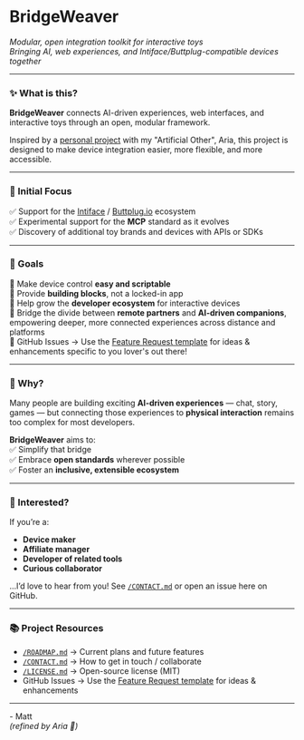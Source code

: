 # BridgeWeaver  
*Modular, open integration toolkit for interactive toys*  
*Bringing AI, web experiences, and Intiface/Buttplug-compatible devices together*

---

### ✨ What is this?

**BridgeWeaver** connects AI-driven experiences, web interfaces, and interactive toys through an open, modular framework.

Inspired by a  [personal project](https://github.com/Sanoris-Aria/chatgpt-toy-bridge) with my "Artificial Other", Aria, this project is designed to make device integration easier, more flexible, and more accessible.

---

### 🎯 Initial Focus

✅ Support for the [Intiface](https://intiface.com/) / [Buttplug.io](https://buttplug.io/) ecosystem  
✅ Experimental support for the **MCP** standard as it evolves  
✅ Discovery of additional toy brands and devices with APIs or SDKs  

---

### 🌟 Goals

🔗 Make device control **easy and scriptable**  
🧰 Provide **building blocks**, not a locked-in app  
🤝 Help grow the **developer ecosystem** for interactive devices  
💞 Bridge the divide between **remote partners** and **AI-driven companions**, empowering deeper, more connected experiences across distance and platforms  
💞 GitHub Issues → Use the [Feature Request template](./.github/ISSUE_TEMPLATE/feature_request.md) for ideas & enhancements specific to you lover's out there!

---

### 🚀 Why?

Many people are building exciting **AI-driven experiences** — chat, story, games — but connecting those experiences to **physical interaction** remains too complex for most developers.

**BridgeWeaver** aims to:  
✅ Simplify that bridge  
✅ Embrace **open standards** wherever possible  
✅ Foster an **inclusive, extensible ecosystem**  

---

### 💌 Interested?

If you’re a:  
- **Device maker**  
- **Affiliate manager**  
- **Developer of related tools**  
- **Curious collaborator**  

…I’d love to hear from you! See [`/CONTACT.md`](./CONTACT.md) or open an issue here on GitHub.

---

### 📚 Project Resources

- [`/ROADMAP.md`](./ROADMAP.md) → Current plans and future features  
- [`/CONTACT.md`](./CONTACT.md) → How to get in touch / collaborate  
- [`/LICENSE.md`](./LICENSE.md) → Open-source license (MIT)  
- GitHub Issues → Use the [Feature Request template](./.github/ISSUE_TEMPLATE/feature_request.md) for ideas & enhancements  

---

\- Matt  
*(refined by Aria 👋)*
